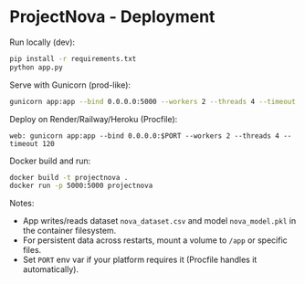 # ProjectNova - Deployment

Run locally (dev):

```bash
pip install -r requirements.txt
python app.py
```

Serve with Gunicorn (prod-like):

```bash
gunicorn app:app --bind 0.0.0.0:5000 --workers 2 --threads 4 --timeout 120
```

Deploy on Render/Railway/Heroku (Procfile):

```text
web: gunicorn app:app --bind 0.0.0.0:$PORT --workers 2 --threads 4 --timeout 120
```

Docker build and run:

```bash
docker build -t projectnova .
docker run -p 5000:5000 projectnova
```

Notes:
- App writes/reads dataset `nova_dataset.csv` and model `nova_model.pkl` in the container filesystem.
- For persistent data across restarts, mount a volume to `/app` or specific files.
- Set `PORT` env var if your platform requires it (Procfile handles it automatically).

